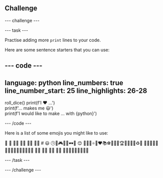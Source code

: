 ## Challenge

--- challenge ---

--- task ---

Practise adding more `print` lines to your code. 

Here are some sentence starters that you can use:

--- code ---
---
language: python
line_numbers: true
line_number_start: 25
line_highlights: 26-28
---
roll_dice()
print(f'I ❤️ ...')   
print(f'... makes me 😃')   
print(f'I would like to make ... with {python}')

--- /code ---

Here is a list of some emojis you might like to use:

🎊 🙌 🙌🏼 🙌🏽 🙌🏾 🙌🏿 # 😃 🕒🎨🎮🔬🎉🕶️🎲 😊
🦄🚀💯⭐💛❤️📚⚽🏏🏀🥋🏆✨🥺🌈🔥♻️🌳
👩‍🦽👩🏼‍🦽👩🏽‍🦽👩🏾‍🦽👩🏿‍🦽🧘 🧘🏼 🧘🏽 🧘🏾 🧘🏿 🙋🙋🏼🙋🏽🙋🏾🙋🏿

--- /task ---

--- /challenge ---


